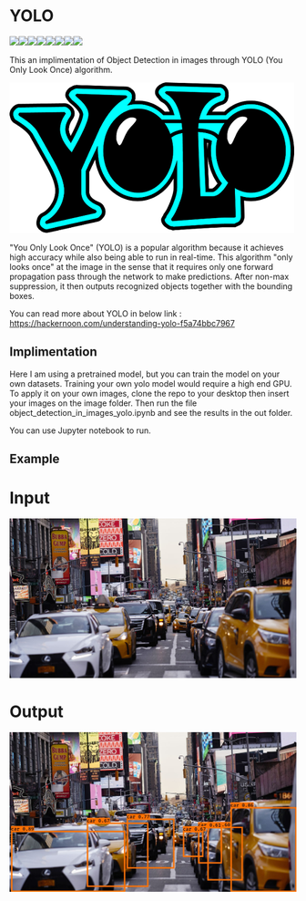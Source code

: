 # YOLO

[![](https://sourcerer.io/fame/Borahb/Borahb/YOLO/images/0)](https://sourcerer.io/fame/Borahb/Borahb/YOLO/links/0)[![](https://sourcerer.io/fame/Borahb/Borahb/YOLO/images/1)](https://sourcerer.io/fame/Borahb/Borahb/YOLO/links/1)[![](https://sourcerer.io/fame/Borahb/Borahb/YOLO/images/2)](https://sourcerer.io/fame/Borahb/Borahb/YOLO/links/2)[![](https://sourcerer.io/fame/Borahb/Borahb/YOLO/images/3)](https://sourcerer.io/fame/Borahb/Borahb/YOLO/links/3)[![](https://sourcerer.io/fame/Borahb/Borahb/YOLO/images/4)](https://sourcerer.io/fame/Borahb/Borahb/YOLO/links/4)[![](https://sourcerer.io/fame/Borahb/Borahb/YOLO/images/5)](https://sourcerer.io/fame/Borahb/Borahb/YOLO/links/5)[![](https://sourcerer.io/fame/Borahb/Borahb/YOLO/images/6)](https://sourcerer.io/fame/Borahb/Borahb/YOLO/links/6)[![](https://sourcerer.io/fame/Borahb/Borahb/YOLO/images/7)](https://sourcerer.io/fame/Borahb/Borahb/YOLO/links/7)

This an implimentation of Object Detection in images through YOLO (You Only Look Once) algorithm.

![](yologo_2.png)

"You Only Look Once" (YOLO) is a popular algorithm because it achieves high accuracy while also being able to run in real-time. This algorithm "only looks once" at the image in the sense that it requires only one forward propagation pass through the network to make predictions. After non-max suppression, it then outputs recognized objects together with the bounding boxes.

You can read more about YOLO in below link :
https://hackernoon.com/understanding-yolo-f5a74bbc7967

## Implimentation
Here I am using a pretrained model, but you can train the model on your own datasets. Training your own yolo model would require a high end GPU.
To apply it on your own images, clone the repo to your desktop then insert your images on the image folder. Then run the file object_detection_in_images_yolo.ipynb and see the results in the out folder.

You can use Jupyter notebook to run.

## Example

# Input

![](images/citycar.jpg)

# Output
![](out/outp.jpg)
